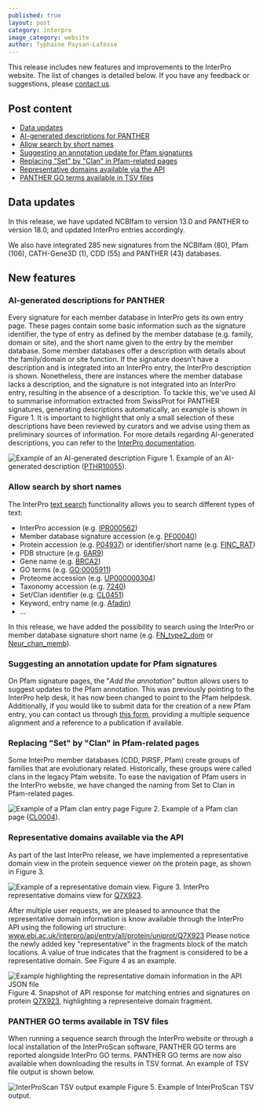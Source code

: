 ```yaml
---
published: true
layout: post
category: interpro
image_category: website
author: Typhaine Paysan-Lafosse
---
```

This release includes new features and improvements to the InterPro website. The list of changes is detailed below. If you have any feedback or suggestions, please [contact us](https://www.ebi.ac.uk/support/interpro).

## Post content
- [Data updates](#Data-updates)
- [AI-generated descriptions for PANTHER](#AI-generated-descriptions-for-PANTHER)
- [Allow search by short names](#Allow-search-by-short-names)
- [Suggesting an annotation update for Pfam signatures](#Suggesting-an-annotation-update-for-Pfam-signatures)
- [Replacing "Set" by "Clan" in Pfam-related pages](#Replacing-"Set"-by-"Clan"-in-Pfam-related-pages)
- [Representative domains available via the API](#Representative-domains-available-via-the-API)
- [PANTHER GO terms available in TSV files](#PANTHER-GO-terms-available-in-TSV-files)

## Data updates
In this release, we have updated NCBIfam to version 13.0 and PANTHER to version 18.0, and updated InterPro entries accordingly.

We also have integrated 285 new signatures from the NCBIfam (80), Pfam (106), CATH-Gene3D (1), CDD (55) and PANTHER (43) databases.

## New features
### AI-generated descriptions for PANTHER
Every signature for each member database in InterPro gets its own entry page. These pages contain some basic information such as the signature identifier, the type of entry as defined by the member database (e.g. family, domain or site), and the short name given to the entry by the member database. Some member databases offer a description with details about the family/domain or site function. If the signature doesn’t have a description and is integrated into an InterPro entry, the InterPro description is shown. Nonetheless, there are instances where the member database lacks a description, and the signature is not integrated into an InterPro entry, resulting in the absence of a description. To tackle this, we've used AI to summarise information extracted from SwissProt for PANTHER signatures, generating descriptions automatically, an example is shown in Figure 1. It is important to highlight that only a small selection of these descriptions have been reviewed by curators and we advise using them as preliminary sources of information. For more details regarding AI-generated descriptions, you can refer to the [InterPro documentation](https://interpro-documentation.readthedocs.io/en/latest/llm_descriptions.html).

![Example of an AI-generated description]({{site.baseurl}}/assets/media/images/posts/interpro_97_ai_description.png)
Figure 1. Example of an AI-generated description ([PTHR10055](https://www.ebi.ac.uk/interpro/entry/unintegrated/panther/PTHR10055/)).

### Allow search by short names
The InterPro [text search](https://www.ebi.ac.uk/interpro/search/text) functionality allows you to search different types of text:
- InterPro accession (e.g. [IPR000562](https://www.ebi.ac.uk/interpro/search/text/IPR000562/?page=1#table))
- Member database signature accession (e.g. [PF00040](https://www.ebi.ac.uk/interpro/search/text/PF00040/?page=1#table))
- Protein accession (e.g. [P04937](https://www.ebi.ac.uk/interpro/search/text/P04937/?page=1#table)) or identifier/short name (e.g. [FINC_RAT](https://www.ebi.ac.uk/interpro/search/text/FINC_RAT/?page=1#table))
- PDB structure (e.g. [6AR9](https://www.ebi.ac.uk/interpro/search/text/6AR9/?page=1#table))
- Gene name (e.g. [BRCA2](https://www.ebi.ac.uk/interpro/search/text/BRCA2/?page=1#table))
- GO terms (e.g. [GO:0005911](https://www.ebi.ac.uk/interpro/search/text/GO:0005911/?page=1#table))
- Proteome accession (e.g. [UP000000304](https://www.ebi.ac.uk/interpro/search/text/UP000000304/?page=1#table))
- Taxonomy accession (e.g. [7240](https://www.ebi.ac.uk/interpro/search/text/7240/?page=1#table))
- Set/Clan identifier (e.g. [CL0451](https://www.ebi.ac.uk/interpro/search/text/CL0451/?page=1#table))
- Keyword, entry name (e.g. [Afadin](https://www.ebi.ac.uk/interpro/search/text/Afadin/?page=1#table))
- …

In this release, we have added the possibility to search using the InterPro or member database signature short name (e.g. [FN_type2_dom](https://www.ebi.ac.uk/interpro/search/text/FN_type2_dom/?page=1#table) or [Neur_chan_memb](https://www.ebi.ac.uk/interpro/search/text/Neur_chan_memb/?page=1#table)).

### Suggesting an annotation update for Pfam signatures
On Pfam signature pages, the "*Add the annotation*" button allows users to suggest updates to the Pfam annotation. This was previously pointing to the InterPro help desk, it has now been changed to point to the Pfam helpdesk.
Additionally, if you would like to submit data for the creation of a new Pfam entry, you can contact us through [this form](https://www.ebi.ac.uk/about/contact/support/pfam), providing a multiple sequence alignment and a reference to a publication if available.

### Replacing "Set" by "Clan" in Pfam-related pages
Some InterPro member databases (CDD, PIRSF, Pfam) create groups of families that are evolutionary related. Historically, these groups were called clans in the legacy Pfam website. To ease the navigation of Pfam users in the InterPro website, we have changed the naming from Set to Clan in Pfam-related pages.

![Example of a Pfam clan entry page]({{site.baseurl}}/assets/media/images/posts/interpro_97_pfam_clan.png)
Figure 2. Example of a Pfam clan page ([CL0004](https://www.ebi.ac.uk/interpro/set/pfam/CL0004/entry/pfam/#table)).

### Representative domains available via the API
As part of the last InterPro release, we have implemented a representative domain view in the protein sequence viewer on the protein page, as shown in Figure 3. 

![Example of a representative domain view.]({{site.baseurl}}/assets/media/images/posts/interpro_97_representative.png)
Figure 3. InterPro representative domains view for [Q7X923](https://www.ebi.ac.uk/interpro/protein/UniProt/Q7X923/).

After multiple user requests, we are pleased to announce that the representative domain information is know available through the InterPro API using the following url structure: www.ebi.ac.uk/interpro/api/entry/all/protein/uniprot/Q7X923
Please notice the newly added key "representative" in the fragments block of the match locations. A value of true indicates that the fragment is considered to be a representative domain. See Figure 4 as an example.

![Example highlighting the representative domain information in the API JSON file]({{site.baseurl}}/assets/media/images/posts/interpro_97_api.png)
Figure 4. Snapshot of API response for matching entries and signatures on protein [Q7X923](https://www.ebi.ac.uk/interpro/api/entry/all/protein/uniprot/Q7X923), highlighting a representeive domain fragment.

### PANTHER GO terms available in TSV files
When running a sequence search through the InterPro website or through a local installation of the InterProScan software, PANTHER GO terms are reported alongside InterPro GO terms. PANTHER GO terms are now also available when downloading the results in TSV format. An example of TSV file output is shown below.

![InterProScan TSV output example]({{site.baseurl}}/assets/media/images/posts/interpro_97_tsv_example.png)
Figure 5. Example of InterProScan TSV output.
